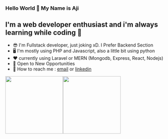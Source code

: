 ### Hello World 👋 My Name is Aji
## I'm a web developer enthusiast and i'm always learning while coding 🙌

- :sunglasses: I'm Fullstack developer, just joking xD. I Prefer Backend Section
- :desktop_computer: I'm mostly using PHP and Javascript, also a little bit using python
- :hearts: currently using Laravel or MERN (Mongodb, Express, React, Nodejs)
- :star2: Open to New Opportunities
- :call_me_hand: How to reach me : [email](mailto:wahyuajisulaiman@gmail.com) or [linkedin](https://www.linkedin.com/in/welvim/)

<p style="display:flex">
  <img align="center" src="https://github-readme-stats.vercel.app/api?username=claytten&theme=gruvbox&show_icons=true" height=180px />
  <img align="center" src="https://github-readme-stats.vercel.app/api/top-langs/?username=claytten&hide=css,html&layout=compact&theme=gruvbox" height=180px />
</p>
